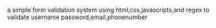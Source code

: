 a simple form validation system using html,css,javascripts,and regex to validate username
password,email,phonenumber
